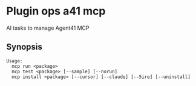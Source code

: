 # Plugin ops a41 mcp

AI tasks to manage Agent41 MCP

## Synopsis

```text
Usage:
  mcp run <package>
  mcp test <package> [--sample] [--norun]
  mcp install <package> [--cursor] [--claude] [--5ire] [--uninstall]
```

